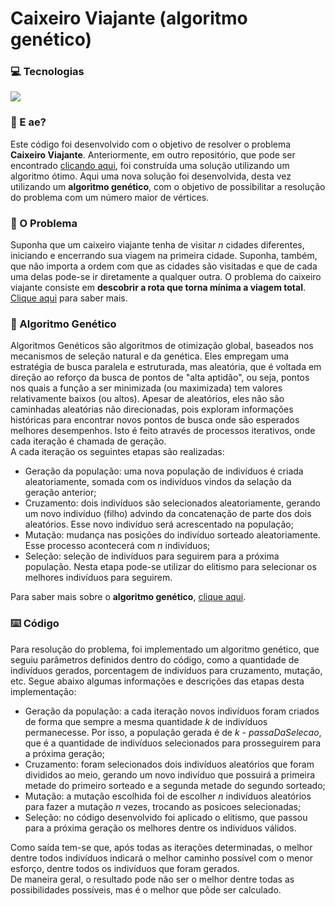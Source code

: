 # Caixeiro Viajante (algoritmo genético)

### 💻 Tecnologias
<div style="display: flex;">
  <img src="https://img.shields.io/badge/Java-ED8B00?style=for-the-badge&logo=java&logoColor=white">
</div>

### 🤙 E ae?
Este código foi desenvolvido com o objetivo de resolver o problema <b>Caixeiro Viajante</b>. Anteriormente, em outro repositório, que pode ser encontrado 
<a href="https://github.com/Jadyla/caixeiroViajante">clicando aqui</a>, foi construída uma solução utilizando um algoritmo ótimo. Aqui uma nova solução foi desenvolvida, 
desta vez utilizando um <b>algoritmo genético</b>, com o objetivo de possibilitar a resolução do problema com um número maior de vértices.

### 🤔 O Problema
Suponha que um caixeiro viajante tenha de visitar <i>n</i> cidades diferentes, iniciando e encerrando sua viagem na primeira cidade. Suponha, também, que não importa a ordem 
com que as cidades são visitadas e que de cada uma delas pode-se ir diretamente a qualquer outra. O problema do caixeiro viajante consiste em <b>descobrir a rota que 
torna mínima a viagem total</b>. <a href="http://www.mat.ufrgs.br/~portosil/caixeiro.html#:~:text=O%20problema%20do%20caixeiro%20viajante%20consiste%20em%20
descobrir%20a%20rota,e%20ent%C3%A3o%20volte%20a%20A." target="_blank">Clique aqui</a> para saber mais. <br>

### 🧬 Algoritmo Genético
Algoritmos Genéticos são algoritmos de otimização global, baseados nos mecanismos de seleção natural e da genética. Eles empregam uma estratégia de busca paralela e 
estruturada, mas aleatória, que é voltada em direção ao reforço da busca de pontos de "alta aptidão", ou seja, pontos nos quais a função a ser minimizada (ou maximizada) 
tem valores relativamente baixos (ou altos). Apesar de aleatórios, eles não são caminhadas aleatórias não direcionadas, pois exploram informações históricas para
encontrar novos pontos de busca onde são esperados melhores desempenhos. Isto é feito através de processos iterativos, onde cada iteração é chamada de geração. <br>
A cada iteração os seguintes etapas são realizadas:
<ul>
  <li>Geração da população: uma nova população de indivíduos é criada aleatoriamente, somada com os indivíduos vindos da selação da geração anterior;</li>
  <li>Cruzamento: dois indivíduos são selecionados aleatoriamente, gerando um novo indivíduo (filho) advindo da concatenação de parte dos dois aleatórios. Esse novo 
  indivíduo será acrescentado na população;</li>
  <li>Mutação: mudança nas posições do indivíduo sorteado aleatoriamente. Esse processo acontecerá com <i>n</i> indivíduos;</li>
  <li>Seleção: seleção de indivíduos para seguirem para a próxima população. Nesta etapa pode-se utilizar do elitismo para selecionar os melhores indivíduos para
  seguirem.</li>
</ul>
Para saber mais sobre o <b>algoritmo genético</b>, <a href="https://sites.icmc.usp.br/andre/research/genetic/#hist">clique aqui</a>.

### ⌨️ Código
Para resolução do problema, foi implementado um algoritmo genético, que seguiu parâmetros definidos dentro do código, como a quantidade de indivíduos gerados, 
porcentagem de indivíduos para cruzamento, mutação, etc. Segue abaixo algumas informações e descrições das etapas desta implementação:
<ul>
  <li>Geração da população: a cada iteração novos indivíduos foram criados de forma que sempre a mesma quantidade <i>k</i> de indivíduos permanecesse. Por isso, 
  a população gerada é de <i>k - passaDaSelecao</i>, que é a quantidade de indivíduos selecionados para prosseguirem para a próxima geração;</li>
  <li>Cruzamento: foram selecionados dois indivíduos aleatórios que foram divididos ao meio, gerando um novo indivíduo que possuirá a primeira metade do primeiro
  sorteado e a segunda metade do segundo sorteado;</li>
  <li>Mutação: a mutação escolhida foi de escolher <i>n</i> indivíduos aleatórios para fazer a mutação <i>n</i> vezes, trocando as posicoes selecionadas;</li> 
  <li>Seleção: no código desenvolvido foi aplicado o elitismo, que passou para a próxima geração os melhores dentre os indivíduos válidos.</li>
</ul>
Como saída tem-se que, após todas as iterações determinadas, o melhor dentre todos indivíduos indicará o melhor caminho possível com o menor esforço, dentre todos os 
indivíduos que foram gerados.<br>
De maneira geral, o resultado pode não ser o melhor dentre todas as possibilidades possíveis, mas é o melhor que pôde ser calculado.
